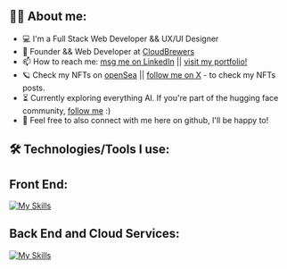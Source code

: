 
## 👩‍💻  About me:

- 💻 I'm a Full Stack Web Developer && UX/UI Designer</a>
- 🚀 Founder && Web Developer at <a href="https://www.cloudbrewers.com/">CloudBrewers</a>
- 📫 How to reach me: <a href="https://www.linkedin.com/in/carolaine-bonk/">msg me on LinkedIn</a> || <a href="https://www.carolbonk.com/">visit my portfolio!</a>
- 🪐 Check my NFTs on <a href="https://www.opensea.io/bonkerxz"> openSea</a> || <a href="https://x.com/bonkerxz">follow me on X</a> - to check my NFTs posts.
- ⏳ Currently exploring everything AI. If you're part of the hugging face community, <a href="https://huggingface.co/CarolBonk">follow me</a> :)
- 🧸 Feel free to also connect with me here on github, I'll be happy to!



## 🛠️ Technologies/Tools I use:

## Front End: 
[![My Skills](https://skillicons.dev/icons?i=figma,html,css,sass,bootstrap,nextjs,threejs,vscode,js,react,dart,flutter,webflow,wordpress)](https://skillicons.dev)


## Back End and Cloud Services: 
[![My Skills](https://skillicons.dev/icons?i=npm,babel,nodejs,nestjs,express,mysql,mongodb,postman,jest,heroku,netlify,vercel)](https://skillicons.dev)
